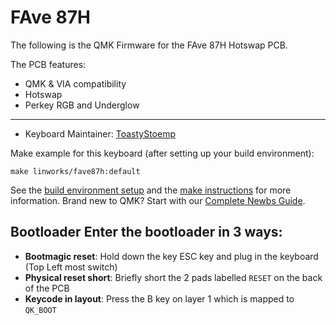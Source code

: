 # FAve 87H

The following is the QMK Firmware for the FAve 87H Hotswap PCB.

The PCB features:
* QMK & VIA compatibility
* Hotswap
* Perkey RGB and Underglow

---

* Keyboard Maintainer: [ToastyStoemp](https://github.com/ToastyStoemp)

Make example for this keyboard (after setting up your build environment):

    make linworks/fave87h:default

See the [build environment setup](https://docs.qmk.fm/#/getting_started_build_tools) and the [make instructions](https://docs.qmk.fm/#/getting_started_make_guide) for more information. Brand new to QMK? Start with our [Complete Newbs Guide](https://docs.qmk.fm/#/newbs).

## Bootloader Enter the bootloader in 3 ways: 
* **Bootmagic reset**: Hold down the key ESC key and plug in the keyboard (Top Left most switch)
* **Physical reset short**: Briefly short the 2 pads labelled `RESET` on the back of the PCB
* **Keycode in layout**: Press the B key on layer 1 which is mapped to `QK_BOOT`
